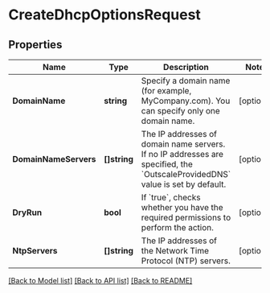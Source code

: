 # CreateDhcpOptionsRequest

## Properties

Name | Type | Description | Notes
------------ | ------------- | ------------- | -------------
**DomainName** | **string** | Specify a domain name (for example, MyCompany.com). You can specify only one domain name. | [optional] 
**DomainNameServers** | **[]string** | The IP addresses of domain name servers. If no IP addresses are specified, the &#x60;OutscaleProvidedDNS&#x60; value is set by default. | [optional] 
**DryRun** | **bool** | If &#x60;true&#x60;, checks whether you have the required permissions to perform the action. | [optional] 
**NtpServers** | **[]string** | The IP addresses of the Network Time Protocol (NTP) servers. | [optional] 

[[Back to Model list]](../README.md#documentation-for-models) [[Back to API list]](../README.md#documentation-for-api-endpoints) [[Back to README]](../README.md)


